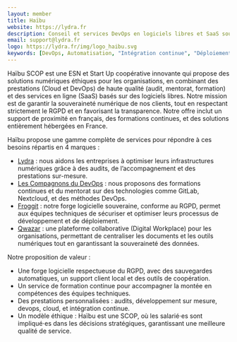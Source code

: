 ```yaml
---
layout: member
title: Haïbu
website: https://lydra.fr
description: Conseil et services DevOps en logiciels libres et SaaS souverains
email: support@lydra.fr
logo: https://lydra.fr/img/logo_haibu.svg
keywords: [DevOps, Automatisation, "Intégration continue", "Déploiement continu", "Open Source", Souveraineté, "Administration système", "Administration Cloud", "DSI externalisé", Docker, Nextcloud, GitLab, Ansible, Terraform, Infrastructure]
---
```

Haïbu SCOP est une ESN et Start Up coopérative innovante qui propose des solutions numériques éthiques pour les organisations, en combinant des prestations (Cloud et DevOps) de haute qualité (audit, mentorat, formation) et des services en ligne (SaaS) basés sur des logiciels libres. Notre mission est de garantir la souveraineté numérique de nos clients, tout en respectant strictement le RGPD et en favorisant la transparence. Notre offre inclut un support de proximité en français, des formations continues, et des solutions entièrement hébergées en France.

Haïbu propose une gamme complète de services pour répondre à ces besoins répartis en 4 marques :
- [Lydra](https://lydra.fr) : nous aidons les entreprises à optimiser leurs infrastructures numériques grâce à des audits, de l’accompagnement et des prestations sur-mesure.
- [Les Compagnons du DevOps](https://www.compagnons-devops.fr) : nous proposons des formations continues et du mentorat sur des technologies comme GitLab, Nextcloud, et des méthodes DevOps.
- [Froggit](https://froggit.fr) : notre forge logicielle souveraine, conforme au RGPD, permet aux équipes techniques de sécuriser et optimiser leurs processus de développement et de déploiement.
- [Qwazar](https://www.lydra.eu/bao) : une plateforme collaborative (Digital Workplace) pour les organisations, permettant de centraliser les documents et les outils numériques tout en garantissant la souveraineté des données.

Notre proposition de valeur :
- Une forge logicielle respectueuse du RGPD, avec des sauvegardes automatiques, un support client local et des outils de coopération.
- Un service de formation continue pour accompagner la montée en compétences des équipes techniques.
- Des prestations personnalisées : audits, développement sur mesure, devops, cloud, et intégration continue.
- Un modèle éthique : Haïbu est une SCOP, où les salarié⋅es sont impliqué⋅es dans les décisions stratégiques, garantissant une meilleure qualité de service.
